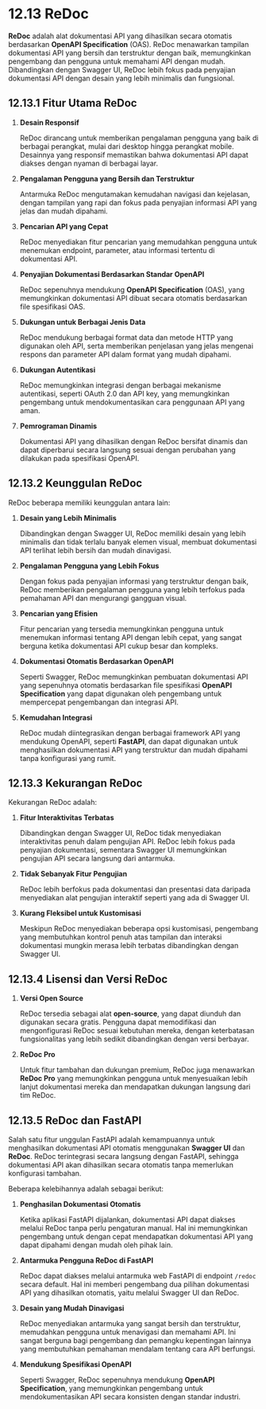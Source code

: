 # 12.13 **ReDoc**

**ReDoc** adalah alat dokumentasi API yang dihasilkan secara otomatis berdasarkan **OpenAPI Specification** (OAS). ReDoc menawarkan tampilan dokumentasi API yang bersih dan terstruktur dengan baik, memungkinkan pengembang dan pengguna untuk memahami API dengan mudah. Dibandingkan dengan Swagger UI, ReDoc lebih fokus pada penyajian dokumentasi API dengan desain yang lebih minimalis dan fungsional.

## **12.13.1 Fitur Utama ReDoc**

1. **Desain Responsif**
    
    ReDoc dirancang untuk memberikan pengalaman pengguna yang baik di berbagai perangkat, mulai dari desktop hingga perangkat mobile. Desainnya yang responsif memastikan bahwa dokumentasi API dapat diakses dengan nyaman di berbagai layar.
    
2. **Pengalaman Pengguna yang Bersih dan Terstruktur**
    
    Antarmuka ReDoc mengutamakan kemudahan navigasi dan kejelasan, dengan tampilan yang rapi dan fokus pada penyajian informasi API yang jelas dan mudah dipahami.
    
3. **Pencarian API yang Cepat**
    
    ReDoc menyediakan fitur pencarian yang memudahkan pengguna untuk menemukan endpoint, parameter, atau informasi tertentu di dokumentasi API.
    
4. **Penyajian Dokumentasi Berdasarkan Standar OpenAPI**
    
    ReDoc sepenuhnya mendukung **OpenAPI Specification** (OAS), yang memungkinkan dokumentasi API dibuat secara otomatis berdasarkan file spesifikasi OAS.
    
5. **Dukungan untuk Berbagai Jenis Data**
    
    ReDoc mendukung berbagai format data dan metode HTTP yang digunakan oleh API, serta memberikan penjelasan yang jelas mengenai respons dan parameter API dalam format yang mudah dipahami.
    
6. **Dukungan Autentikasi**
    
    ReDoc memungkinkan integrasi dengan berbagai mekanisme autentikasi, seperti OAuth 2.0 dan API key, yang memungkinkan pengembang untuk mendokumentasikan cara penggunaan API yang aman.
    
7. **Pemrograman Dinamis**
    
    Dokumentasi API yang dihasilkan dengan ReDoc bersifat dinamis dan dapat diperbarui secara langsung sesuai dengan perubahan yang dilakukan pada spesifikasi OpenAPI.

## **12.13.2 Keunggulan ReDoc**

ReDoc beberapa memiliki keunggulan antara lain:

1. **Desain yang Lebih Minimalis**
    
    Dibandingkan dengan Swagger UI, ReDoc memiliki desain yang lebih minimalis dan tidak terlalu banyak elemen visual, membuat dokumentasi API terlihat lebih bersih dan mudah dinavigasi.
    
2. **Pengalaman Pengguna yang Lebih Fokus**
    
    Dengan fokus pada penyajian informasi yang terstruktur dengan baik, ReDoc memberikan pengalaman pengguna yang lebih terfokus pada pemahaman API dan mengurangi gangguan visual.
    
3. **Pencarian yang Efisien**
    
    Fitur pencarian yang tersedia memungkinkan pengguna untuk menemukan informasi tentang API dengan lebih cepat, yang sangat berguna ketika dokumentasi API cukup besar dan kompleks.
    
4. **Dokumentasi Otomatis Berdasarkan OpenAPI**
    
    Seperti Swagger, ReDoc memungkinkan pembuatan dokumentasi API yang sepenuhnya otomatis berdasarkan file spesifikasi **OpenAPI Specification** yang dapat digunakan oleh pengembang untuk mempercepat pengembangan dan integrasi API.
    
5. **Kemudahan Integrasi**
    
    ReDoc mudah diintegrasikan dengan berbagai framework API yang mendukung OpenAPI, seperti **FastAPI**, dan dapat digunakan untuk menghasilkan dokumentasi API yang terstruktur dan mudah dipahami tanpa konfigurasi yang rumit.

## **12.13.3 Kekurangan ReDoc**

Kekurangan ReDoc adalah:

1. **Fitur Interaktivitas Terbatas**
    
    Dibandingkan dengan Swagger UI, ReDoc tidak menyediakan interaktivitas penuh dalam pengujian API. ReDoc lebih fokus pada penyajian dokumentasi, sementara Swagger UI memungkinkan pengujian API secara langsung dari antarmuka.
    
2. **Tidak Sebanyak Fitur Pengujian**
    
    ReDoc lebih berfokus pada dokumentasi dan presentasi data daripada menyediakan alat pengujian interaktif seperti yang ada di Swagger UI.
    
3. **Kurang Fleksibel untuk Kustomisasi**
    
    Meskipun ReDoc menyediakan beberapa opsi kustomisasi, pengembang yang membutuhkan kontrol penuh atas tampilan dan interaksi dokumentasi mungkin merasa lebih terbatas dibandingkan dengan Swagger UI.

## **12.13.4 Lisensi dan Versi ReDoc**

1. **Versi Open Source**
    
    ReDoc tersedia sebagai alat **open-source**, yang dapat diunduh dan digunakan secara gratis. Pengguna dapat memodifikasi dan mengonfigurasi ReDoc sesuai kebutuhan mereka, dengan keterbatasan fungsionalitas yang lebih sedikit dibandingkan dengan versi berbayar.
    
2. **ReDoc Pro**
    
    Untuk fitur tambahan dan dukungan premium, ReDoc juga menawarkan **ReDoc Pro** yang memungkinkan pengguna untuk menyesuaikan lebih lanjut dokumentasi mereka dan mendapatkan dukungan langsung dari tim ReDoc.

## **12.13.5 ReDoc dan FastAPI**

Salah satu fitur unggulan FastAPI adalah kemampuannya untuk menghasilkan dokumentasi API otomatis menggunakan **Swagger UI** dan **ReDoc**. ReDoc terintegrasi secara langsung dengan FastAPI, sehingga dokumentasi API akan dihasilkan secara otomatis tanpa memerlukan konfigurasi tambahan.

Beberapa kelebihannya adalah sebagai berikut:

1. **Penghasilan Dokumentasi Otomatis**
    
    Ketika aplikasi FastAPI dijalankan, dokumentasi API dapat diakses melalui ReDoc tanpa perlu pengaturan manual. Hal ini memungkinkan pengembang untuk dengan cepat mendapatkan dokumentasi API yang dapat dipahami dengan mudah oleh pihak lain.
    
2. **Antarmuka Pengguna ReDoc di FastAPI**
    
    ReDoc dapat diakses melalui antarmuka web FastAPI di endpoint `/redoc` secara default. Hal ini memberi pengembang dua pilihan dokumentasi API yang dihasilkan otomatis, yaitu melalui Swagger UI dan ReDoc.
    
3. **Desain yang Mudah Dinavigasi**
    
    ReDoc menyediakan antarmuka yang sangat bersih dan terstruktur, memudahkan pengguna untuk menavigasi dan memahami API. Ini sangat berguna bagi pengembang dan pemangku kepentingan lainnya yang membutuhkan pemahaman mendalam tentang cara API berfungsi.
    
4. **Mendukung Spesifikasi OpenAPI**
    
    Seperti Swagger, ReDoc sepenuhnya mendukung **OpenAPI Specification**, yang memungkinkan pengembang untuk mendokumentasikan API secara konsisten dengan standar industri.